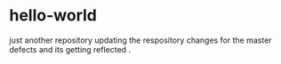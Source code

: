 # hello-world
just another repository
updating the respository changes for the master defects and its getting reflected .
